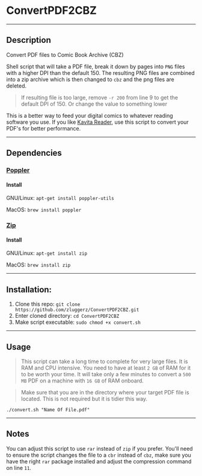 # ConvertPDF2CBZ

---

## Description
Convert PDF files to Comic Book Archive (CBZ)

Shell script that will take a PDF file, break it down by pages into `PNG` files with a higher DPI than the default 150. The resulting PNG files are combined into a zip archive which is then changed to `cbz` and the png files are deleted.

> If resulting file is too large, remove `-r 200` from line 9 to get the default DPI of 150. Or change the value to something lower

This is a better way to feed your digital comics to whatever reading software you use. If you like [Kavita Reader](https://www.kavitareader.com/), use this script to convert your PDF's for better performance.

---

## Dependencies

### [Poppler](https://poppler.freedesktop.org/)
#### Install

GNU/Linux: `apt-get install poppler-utils`

MacOS: `brew install poppler`

### [Zip](https://infozip.sourceforge.net/Zip.html)
#### Install

GNU/Linux: `apt-get install zip`

MacOS: `brew install zip`

---

## Installation:

1. Clone this repo: `git clone https://github.com/zluggerz/ConvertPDF2CBZ.git`
1. Enter cloned directory: `cd ConvertPDF2CBZ`
1. Make script executable: `sudo chmod +x convert.sh`

---

## Usage

> This script can take a long time to complete for very large files. It is RAM and CPU intensive. You need to have at least `2 GB` of RAM for it to be worth your time. It will take only a few minutes to convert a `500 MB` PDF on a machine with `16 GB` of RAM onboard.

> Make sure that you are in the directory where your target PDF file is located. This is not required but it is tidier this way.

`./convert.sh "Name Of File.pdf"`


---

## Notes

You can adjust this script to use `rar` instead of `zip` if you prefer. You'll need to ensure the script changes the file to a `cbr` instead of `cbz`, make sure you have the right `rar` package installed and adjust the compression command on line `11`.